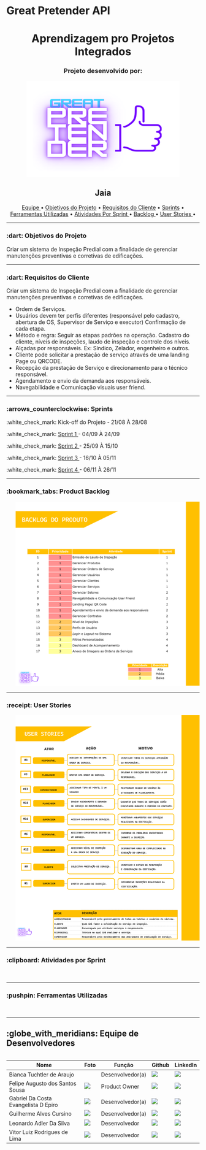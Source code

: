 # Great Pretender API
<h1 align="center">Aprendizagem pro Projetos Integrados</h1>
<h3 align="center">Projeto desenvolvido por:</h3>
<p align="center">
<img src="https://github.com/Great-Pretender/GreatPretender-API/blob/main/imgs/Logo.png" width="400" height="250" align="center"/>
</p>  

<h2 align="center">Jaia</h2>

<p align="center">
    <a href ="https://github.com/Great-Pretender/GreatPretender-API#globe_with_meridians-equipe-de-desenvolvedores"> Equipe </a>  •
    <a href ="https://github.com/Great-Pretender/GreatPretender-API#-dart-objetivos-do-projeto"> Objetivos do Projeto</a>  • 
    <a href ="https://github.com/Great-Pretender/GreatPretender-API#-dart-requisitos-do-cliente"> Requisitos do Cliente</a>  • 
    <a href ="https://github.com/Great-Pretender/GreatPretender-API#arrows_counterclockwise-sprints"> Sprints</a>  • 
    <a href =""> Ferramentas Utilizadas</a>  • 
    <a href =""> Atividades Por Sprint </a>  • 
    <a href ="https://github.com/Great-Pretender/GreatPretender-API#-pushpin-product-backlog"> Backlog </a>  • 
    <a href ="https://github.com/Great-Pretender/GreatPretender-API#-pushpin-user-stories"> User Stories </a>  • 
</p> 
<hr>
<h3> :dart: Objetivos do Projeto</h3>
<p>Criar um sistema de Inspeção Predial com a finalidade de gerenciar manutenções preventivas e corretivas de edificações.</p>
<hr>

<h3> :dart: Requisitos do Cliente</h3>
<p>Criar um sistema de Inspeção Predial com a finalidade de gerenciar manutenções preventivas e corretivas de edificações.</p>
<ul>
<li>Ordem de Serviços.</li>
<li>Usuários devem ter perfis diferentes (responsável pelo cadastro, abertura de OS, Supervisor de Serviço e executor) Confirmação de cada etapa.</li>
<li>Método e regra: Seguir as etapas padrões na operação. Cadastro do cliente, níveis de inspeções, laudo de inspeção e controle dos níveis.</li>
<li>Alçadas por responsáveis. Ex: Síndico, Zelador, engenheiro e outros.</li>
<li>Cliente pode solicitar a prestação de serviço através de uma landing Page ou QRCODE.</li>
<li>Recepção da prestação de Serviço e direcionamento para o técnico responsável.</li>
<li>Agendamento e envio da demanda aos responsáveis.</li>
<li>Navegabilidade e Comunicação visuais user friend.</li>
</ul>
<hr>

<h3>:arrows_counterclockwise: Sprints</h3>
<p>:white_check_mark: Kick-off do Projeto - 21/08 À 28/08</p>
<p>:white_check_mark: <a href=""> Sprint 1 </a>- 04/09 À 24/09</p>
<p>:white_check_mark: <a href=""> Sprint 2 </a> - 25/09 À 15/10</p>
<p>:white_check_mark: <a href=""> Sprint 3 </a> - 16/10 À 05/11</p>
<p>:white_check_mark: <a href=""> Sprint 4 </a> - 06/11 À 26/11</p>

<hr>

<h3> :bookmark_tabs: Product Backlog</h3>
<ul>
<img src="https://github.com/Great-Pretender/GreatPretender-API/blob/main/documentos/backlog_do_produto.png?raw=true" width="800"/>
</ul>
<hr>
<h3> :receipt: User Stories</h3>
<ul>
<img src="https://github.com/Great-Pretender/GreatPretender-API/blob/main/documentos/user_stories.png?raw=true" width="800"/>
</ul>
<hr>
<h3> :clipboard: Atividades por Sprint</h3>
<ul>
<img src=""/>
</ul>
<hr>
<h3> :pushpin: Ferramentas Utilizadas</h3>
<ul>
<img src=""/>
</ul>
<hr>
<h2>:globe_with_meridians: Equipe de Desenvolvedores</h2>
  <table align="left">
    <thead>
      <th>Nome</th>
      <th>Foto</th>
      <th>Função</th>
      <th>Github</th>
      <th>LinkedIn</th>
    </thead>
    <tbody>
     <tr>
      <td>Bianca Tuchtler de Araujo</td>
        <td>
          <img src= "" width="50px">
        </td>
      <td>Desenvolvedor(a)</td>
      <td><a href=""><img src="https://cdn-icons-png.flaticon.com/512/25/25231.png" width="30px"></a></td>
      <td><a href=""><img src="https://cdn-icons-png.flaticon.com/512/174/174857.png" width="30px"/></a></td>
     </tr>
     <tr>
      <td>Felipe Augusto dos Santos Sousa</td>
        <td>
          <img src= "https://avatars.githubusercontent.com/u/79467858?v=4" width="50px">
        </td>
        <td>Product Owner</td>
        <td><a href="https://github.com/FelipeASousa" width="30px"><img src="https://cdn-icons-png.flaticon.com/512/25/25231.png" width="30px"></a></td>
        <td><a href="https://www.linkedin.com/in/felipe-s-89938418a" width="30px"/><img src="https://cdn-icons-png.flaticon.com/512/174/174857.png" width="30px"/></a></td>
     </tr>
      <tr>
      <td>Gabriel Da Costa Evangelista D Epiro</td>
        <td>
          <img src= "https://avatars.githubusercontent.com/u/90358435?v=4" width="50px">
        </td>
      <td>Desenvolvedor(a)</td>
      <td><a href="https://github.com/GabrielDepiro"><img src="https://cdn-icons-png.flaticon.com/512/25/25231.png" width="30px"></a></td>
      <td><a href=""><img src="https://cdn-icons-png.flaticon.com/512/174/174857.png" width="30px"/></a></td>
     </tr>
     <tr>
      <td>Guilherme Alves Cursino</td>
        <td>
          <img src= "https://avatars.githubusercontent.com/u/79579209?v=4" width="50px">
        </td>
        <td>Desenvolvedor(a)</td>
        <td><a href="https://github.com/guilherme0066"><img src="https://cdn-icons-png.flaticon.com/512/25/25231.png" width="30px"></a></td>
        <td><a href=""><img src="https://cdn-icons-png.flaticon.com/512/174/174857.png" width="30px"/></a></td>
     </tr>
     <tr>
     <tr>
      <td>Leonardo Adler Da Silva</td>
        <td>
          <img src= "https://avatars.githubusercontent.com/u/88751032?v=4" width="50px">
        </td>
        <td>Desenvolvedor</td>
        <td><a href="https://github.com/LeoAdlerr"><img src="https://cdn-icons-png.flaticon.com/512/25/25231.png" width="30px"></a></td>
        <td><a href=""><img src="https://cdn-icons-png.flaticon.com/512/174/174857.png" width="30px"/></a></td>
     </tr>
     <tr>
      <td>Vitor Luiz Rodrigues de Lima</td>
        <td>
          <img src= "https://avatars.githubusercontent.com/u/56142288?v=4" width="50px">
        </td>
        <td>Desenvolvedor</td>
        <td><a href="https://github.com/VilRL"><img src="https://cdn-icons-png.flaticon.com/512/25/25231.png" width="30px"></a></td>
        <td><a href=""><img src="https://cdn-icons-png.flaticon.com/512/174/174857.png" width="30px"/></a></td>
     </tr>
    </tbody>
  </table>
